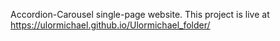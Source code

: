 Accordion-Carousel single-page website. This project is live at https://ulormichael.github.io/Ulormichael_folder/
